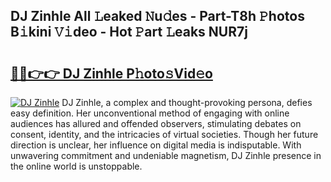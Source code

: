 ## DJ Zinhle All 𝙻eaked 𝙽u𝚍es - Part-T8h 𝙿hotos B𝚒kini 𝚅𝚒deo - Hot 𝙿art 𝙻eaks NUR7j

# <h2><a href="http://ld22nni.urlbe.top/?page=DJ+Zinhle">🔗🔗👉👉 DJ Zinhle P𝚑oto𝚜Vid𝚎o</a></h2>

[![DJ Zinhle](https://i.imgur.com/eBuTRDB.gif)](http://ld22nni.urlbe.top/?page=DJ+Zinhle)
DJ Zinhle, a complex and thought-provoking persona, defies easy definition. Her unconventional method of engaging with online audiences has allured and offended observers, stimulating debates on consent, identity, and the intricacies of virtual societies. Though her future direction is unclear, her influence on digital media is indisputable. With unwavering commitment and undeniable magnetism, DJ Zinhle presence in the online world is unstoppable.
